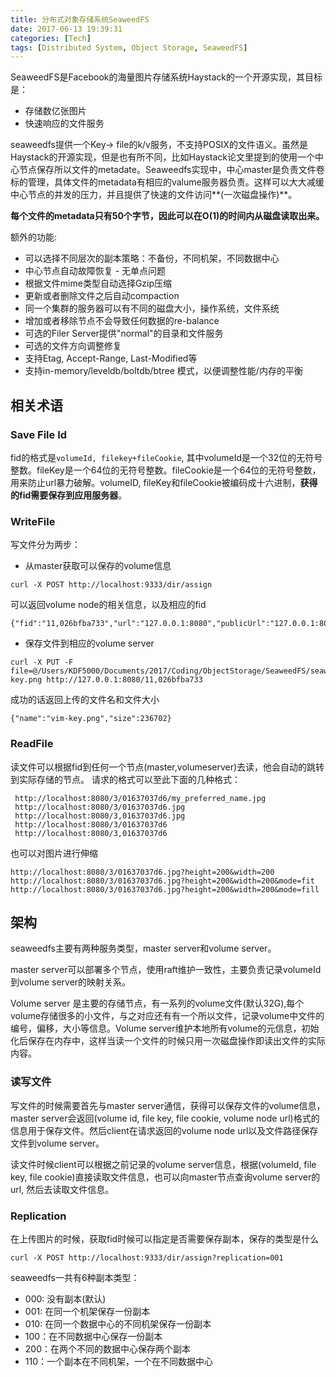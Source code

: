 ```yaml
---
title: 分布式对象存储系统SeaweedFS
date: 2017-06-13 19:39:31
categories: [Tech]
tags: [Distributed System, Object Storage, SeaweedFS]
---
```

SeaweedFS是Facebook的海量图片存储系统Haystack的一个开源实现，其目标是：
- 存储数亿张图片
- 快速响应的文件服务

seaweedfs提供一个Key-> file的k/v服务，不支持POSIX的文件语义。虽然是Haystack的开源实现，但是也有所不同，比如Haystack论文里提到的使用一个中心节点保存所以文件的metadate。Seaweedfs实现中，中心master是负责文件卷标的管理，具体文件的metadata有相应的valume服务器负责。这样可以大大减缓中心节点的并发的压力，并且提供了快速的文件访问**(一次磁盘操作)**。
<!--more -->
**每个文件的metadata只有50个字节，因此可以在O(1)的时间内从磁盘读取出来。**

额外的功能:
* 可以选择不同层次的副本策略：不备份，不同机架，不同数据中心
* 中心节点自动故障恢复 - 无单点问题
* 根据文件mime类型自动选择Gzip压缩
* 更新或者删除文件之后自动compaction
* 同一个集群的服务器可以有不同的磁盘大小，操作系统，文件系统
* 增加或者移除节点不会导致任何数据的re-balance
* 可选的Filer Server提供"normal"的目录和文件服务
* 可选的文件方向调整修复
* 支持Etag, Accept-Range, Last-Modified等
* 支持in-memory/leveldb/boltdb/btree 模式，以便调整性能/内存的平衡

## 相关术语
### Save File Id
fid的格式是`volumeId, filekey+fileCookie`, 其中volumeId是一个32位的无符号整数。fileKey是一个64位的无符号整数。fileCookie是一个64位的无符号整数，用来防止url暴力破解。volumeID, fileKey和fileCookie被编码成十六进制，**获得的fid需要保存到应用服务器**。

### WriteFile
写文件分为两步：
* 从master获取可以保存的volume信息
```shell
curl -X POST http://localhost:9333/dir/assign
```
可以返回volume node的相关信息，以及相应的fid
```shell
{"fid":"11,026bfba733","url":"127.0.0.1:8080","publicUrl":"127.0.0.1:8080","count":1}
```
* 保存文件到相应的volume server
```shell
curl -X PUT -F file=@/Users/KDF5000/Documents/2017/Coding/ObjectStorage/SeaweedFS/seaweedfs/weed/vim-key.png http://127.0.0.1:8080/11,026bfba733 
```
成功的话返回上传的文件名和文件大小
```
{"name":"vim-key.png","size":236702}
```

### ReadFile
读文件可以根据fid到任何一个节点(master,volumeserver)去读，他会自动的跳转到实际存储的节点。
请求的格式可以至此下面的几种格式：
```
 http://localhost:8080/3/01637037d6/my_preferred_name.jpg
 http://localhost:8080/3/01637037d6.jpg
 http://localhost:8080/3,01637037d6.jpg
 http://localhost:8080/3/01637037d6
 http://localhost:8080/3,01637037d6
```
也可以对图片进行伸缩
```
http://localhost:8080/3/01637037d6.jpg?height=200&width=200
http://localhost:8080/3/01637037d6.jpg?height=200&width=200&mode=fit
http://localhost:8080/3/01637037d6.jpg?height=200&width=200&mode=fill
```

## 架构
seaweedfs主要有两种服务类型，master server和volume server。

master server可以部署多个节点，使用raft维护一致性，主要负责记录volumeId到volume server的映射关系。

Volume server 是主要的存储节点，有一系列的volume文件(默认32G),每个volume存储很多的小文件，与之对应还有有一个所以文件，记录volume中文件的编号，偏移，大小等信息。Volume server维护本地所有volume的元信息，初始化后保存在内存中，这样当读一个文件的时候只用一次磁盘操作即读出文件的实际内容。

### 读写文件
写文件的时候需要首先与master server通信，获得可以保存文件的volume信息，master server会返回(volume id, file key, file cookie, volume node url)格式的信息用于保存文件。然后client在请求返回的volume node url以及文件路径保存文件到volume server。

读文件时候client可以根据之前记录的volume server信息，根据(volumeId, file key, file cookie)直接读取文件信息，也可以向master节点查询volume server的url, 然后去读取文件信息。

### Replication
在上传图片的时候，获取fid时候可以指定是否需要保存副本，保存的类型是什么
```
curl -X POST http://localhost:9333/dir/assign?replication=001
```
seaweedfs一共有6种副本类型：
* 000: 没有副本(默认)
* 001: 在同一个机架保存一份副本
* 010: 在同一个数据中心的不同机架保存一份副本
* 100：在不同数据中心保存一份副本
* 200：在两个不同的数据中心保存两个副本
* 110：一个副本在不同机架，一个在不同数据中心
